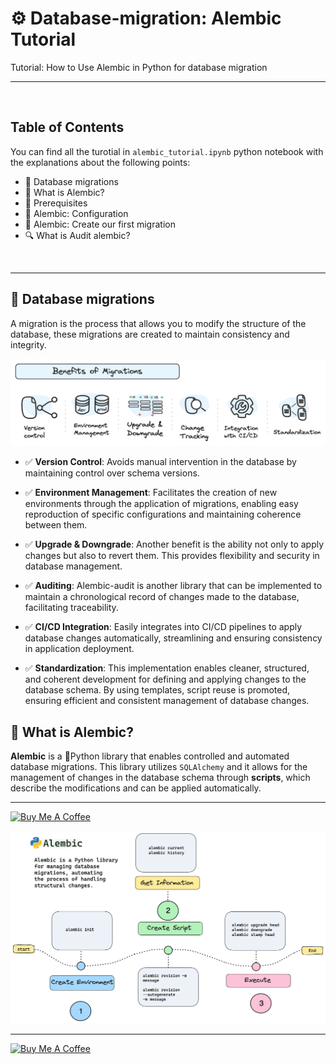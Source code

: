 # ⚙️ Database-migration: Alembic Tutorial
Tutorial: How to Use Alembic in Python for database migration

---
<br>

## Table of Contents
You can find all the turotial in `alembic_tutorial.ipynb` python notebook with the explanations about the following points:

- 🔧 Database migrations
- 🔧 What is Alembic?
- 🔧 Prerequisites
- 🔧 Alembic: Configuration
- 🔧 Alembic: Create our first migration
- 🔍 What is Audit alembic?

<br>

-----

## 🔧 Database migrations
A migration is the process that allows you to modify the structure of the database, these migrations are created to maintain consistency and integrity.

![img](img/benefits-migration.png)


 * ✅ **Version Control**: Avoids manual intervention in the database by maintaining control over schema versions.

* ✅ **Environment Management**: Facilitates the creation of new environments through the application of migrations, enabling easy reproduction of specific configurations and maintaining coherence between them.

* ✅ **Upgrade & Downgrade**: Another benefit is the ability not only to apply changes but also to revert them. This provides flexibility and security in database management.

* ✅ **Auditing**: Alembic-audit is another library that can be implemented to maintain a chronological record of changes made to the database, facilitating traceability.

* ✅ **CI/CD Integration**: Easily integrates into CI/CD pipelines to apply database changes automatically, streamlining and ensuring consistency in application deployment.

* ✅ **Standardization**: This implementation enables cleaner, structured, and coherent development for defining and applying changes to the database schema. By using templates, script reuse is promoted, ensuring efficient and consistent management of database changes.

## 🔧 What is Alembic?

**Alembic** is a 🐍Python library that enables controlled and automated database migrations. This library utilizes `SQLAlchemy`  and  it allows for the management of changes in the database schema through __scripts__, which describe the modifications and can be applied automatically.

---

[![Buy Me A Coffee](https://img.shields.io/badge/Buy%20Me%20A%20Coffee-support%20my%20work-FFDD00?style=flat&labelColor=101010&logo=buy-me-a-coffee&logoColor=white)](https://www.buymeacoffee.com/r0mymendez)

![img](img/alemic-flow.png)

---

[![Buy Me A Coffee](https://img.shields.io/badge/Buy%20Me%20A%20Coffee-support%20my%20work-FFDD00?style=flat&labelColor=101010&logo=buy-me-a-coffee&logoColor=white)](https://www.buymeacoffee.com/r0mymendez)
